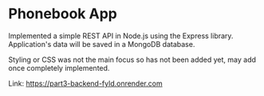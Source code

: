 # Phonebook App

Implemented a simple REST API in Node.js using the Express library.
Application's data will be saved in a MongoDB database.

Styling or CSS was not the main focus so has not been added yet, may add once completely implemented.

Link: https://part3-backend-fyld.onrender.com
